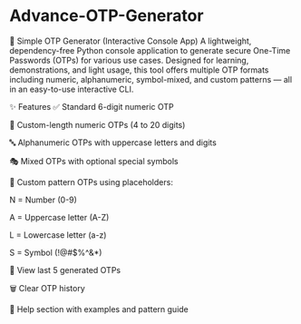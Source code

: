 # Advance-OTP-Generator
🔐 Simple OTP Generator (Interactive Console App)
A lightweight, dependency-free Python console application to generate secure One-Time Passwords (OTPs) for various use cases. Designed for learning, demonstrations, and light usage, this tool offers multiple OTP formats including numeric, alphanumeric, symbol-mixed, and custom patterns — all in an easy-to-use interactive CLI.

✨ Features
✅ Standard 6-digit numeric OTP

🔢 Custom-length numeric OTPs (4 to 20 digits)

🔤 Alphanumeric OTPs with uppercase letters and digits

🎭 Mixed OTPs with optional special symbols

🎨 Custom pattern OTPs using placeholders:

N = Number (0-9)

A = Uppercase letter (A-Z)

L = Lowercase letter (a-z)

S = Symbol (!@#$%^&*)

📜 View last 5 generated OTPs

🗑️ Clear OTP history

📖 Help section with examples and pattern guide
